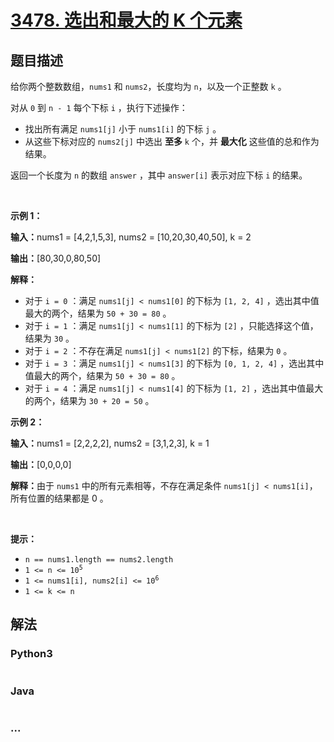 # [3478. 选出和最大的 K 个元素](https://leetcode.cn/problems/choose-k-elements-with-maximum-sum)

## 题目描述

<!-- 这里写题目描述 -->

<p>给你两个整数数组，<code>nums1</code> 和 <code>nums2</code>，长度均为 <code>n</code>，以及一个正整数 <code>k</code> 。</p>

<p>对从 <code>0</code> 到 <code>n - 1</code> 每个下标 <code>i</code> ，执行下述操作：</p>

<ul>
	<li>找出所有满足 <code>nums1[j]</code> 小于 <code>nums1[i]</code> 的下标 <code>j</code> 。</li>
	<li>从这些下标对应的 <code>nums2[j]</code> 中选出 <strong>至多</strong> <code>k</code> 个，并 <strong>最大化</strong> 这些值的总和作为结果。</li>
</ul>

<p>返回一个长度为 <code>n</code> 的数组 <code>answer</code> ，其中 <code>answer[i]</code> 表示对应下标 <code>i</code> 的结果。</p>

<p>&nbsp;</p>

<p><strong class="example">示例 1：</strong></p>

<div class="example-block">
<p><strong>输入：</strong><span class="example-io">nums1 = [4,2,1,5,3], nums2 = [10,20,30,40,50], k = 2</span></p>

<p><strong>输出：</strong><span class="example-io">[80,30,0,80,50]</span></p>

<p><strong>解释：</strong></p>

<ul>
	<li>对于 <code>i = 0</code> ：满足 <code>nums1[j] &lt; nums1[0]</code> 的下标为 <code>[1, 2, 4]</code> ，选出其中值最大的两个，结果为 <code>50 + 30 = 80</code> 。</li>
	<li>对于 <code>i = 1</code> ：满足 <code>nums1[j] &lt; nums1[1]</code> 的下标为 <code>[2]</code> ，只能选择这个值，结果为 <code>30</code> 。</li>
	<li>对于 <code>i = 2</code> ：不存在满足 <code>nums1[j] &lt; nums1[2]</code> 的下标，结果为 <code>0</code> 。</li>
	<li>对于 <code>i = 3</code> ：满足 <code>nums1[j] &lt; nums1[3]</code> 的下标为 <code>[0, 1, 2, 4]</code> ，选出其中值最大的两个，结果为 <code>50 + 30 = 80</code> 。</li>
	<li>对于 <code>i = 4</code> ：满足 <code>nums1[j] &lt; nums1[4]</code> 的下标为 <code>[1, 2]</code> ，选出其中值最大的两个，结果为 <code>30 + 20 = 50</code> 。</li>
</ul>
</div>

<p><strong class="example">示例 2：</strong></p>

<div class="example-block">
<p><strong>输入：</strong><span class="example-io">nums1 = [2,2,2,2], nums2 = [3,1,2,3], k = 1</span></p>

<p><strong>输出：</strong><span class="example-io">[0,0,0,0]</span></p>

<p><strong>解释：</strong>由于 <code>nums1</code> 中的所有元素相等，不存在满足条件 <code>nums1[j] &lt; nums1[i]</code>，所有位置的结果都是 0 。</p>
</div>

<p>&nbsp;</p>

<p><strong>提示：</strong></p>

<ul>
	<li><code>n == nums1.length == nums2.length</code></li>
	<li><code>1 &lt;= n &lt;= 10<sup>5</sup></code></li>
	<li><code>1 &lt;= nums1[i], nums2[i] &lt;= 10<sup>6</sup></code></li>
	<li><code>1 &lt;= k &lt;= n</code></li>
</ul>


## 解法

<!-- 这里可写通用的实现逻辑 -->

<!-- tabs:start -->

### **Python3**

<!-- 这里可写当前语言的特殊实现逻辑 -->

```python

```

### **Java**

<!-- 这里可写当前语言的特殊实现逻辑 -->

```java

```

### **...**

```

```

<!-- tabs:end -->
